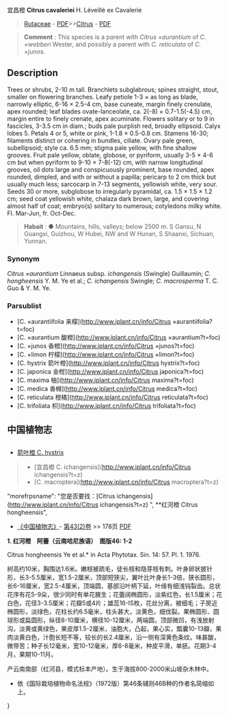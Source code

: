 宜昌橙 **Citrus cavaleriei** H. Léveillé ex Cavalerie

> [Rutaceae](http://www.iplant.cn/info/Rutaceae?t=foc) - [PDF](http://www.iplant.cn/foc/pdf/Rutaceae.pdf)>>[Citrus](http://www.iplant.cn/info/Citrus?t=foc) - [PDF](http://www.iplant.cn/foc/pdf/Citrus.pdf)

> **Comment** : 
> This species is a parent with *Citrus ×aurantium* of *C. ×webberi* Wester, and possibly a parent with *C. reticulata* of *C. ×junos*.

## Description

Trees or shrubs, 2-10 m tall. Branchlets subglabrous; spines straight, stout, smaller on flowering branches. Leafy petiole 1-3 × as long as blade, narrowly elliptic, 6-16 × 2.5-4 cm, base cuneate, margin finely crenulate, apex rounded; leaf blades ovate-lanceolate, ca. 2(-8) × 0.7-1.5(-4.5) cm, margin entire to finely crenate, apex acuminate. Flowers solitary or to 9 in fascicles, 3-3.5 cm in diam.; buds pale purplish red, broadly ellipsoid. Calyx lobes 5. Petals 4 or 5, white or pink, 1-1.8 × 0.5-0.8 cm. Stamens 16-30; filaments distinct or cohering in bundles, ciliate. Ovary pale green, subellipsoid; style ca. 6.5 mm; stigma pale yellow, with fine shallow grooves. Fruit pale yellow, oblate, globose, or pyriform, usually 3-5 × 4-6 cm but when pyriform to 9-10 × 7-8(-12) cm, with narrow longitudinal grooves, oil dots large and conspicuously prominent, base rounded, apex rounded, dimpled, and with or without a papilla; pericarp to 2 cm thick but usually much less; sarcocarp in 7-13 segments, yellowish white, very sour. Seeds 30 or more, subglobose to irregularly pyramidal, ca. 1.5 × 1.5 × 1.2 cm; seed coat yellowish white, chalaza dark brown, large, and covering almost half of coat; embryo(s) solitary to numerous; cotyledons milky white. Fl. Mar-Jun, fr. Oct-Dec.

> **Habait** : 
>● Mountains, hills, valleys; below 2500 m. S Gansu, N Guangxi, Guizhou, W Hubei, NW and W Hunan, S Shaanxi, Sichuan, Yunnan.

### Synonym
*Citrus ×aurantium* Linnaeus subsp. *ichangensis* (Swingle) Guillaumin; *C. hongheensis* Y. M. Ye et al.; *C. ichangensis* Swingle; *C. macrosperma* T. C. Guo & Y. M. Ye.

### Parsublist

* [C.  ×aurantiifolia  来檬](http://www.iplant.cn/info/Citrus ×aurantiifolia?t=foc)
* [C.  ×aurantium  酸橙](http://www.iplant.cn/info/Citrus ×aurantium?t=foc)
* [C.  ×junos  香橙](http://www.iplant.cn/info/Citrus ×junos?t=foc)
* [C.  ×limon  柠檬](http://www.iplant.cn/info/Citrus ×limon?t=foc)
* [C.  hystrix  箭叶橙](http://www.iplant.cn/info/Citrus hystrix?t=foc)
* [C.  japonica  金柑](http://www.iplant.cn/info/Citrus japonica?t=foc)
* [C.  maxima  柚](http://www.iplant.cn/info/Citrus maxima?t=foc)
* [C.  medica  香橼](http://www.iplant.cn/info/Citrus medica?t=foc)
* [C.  reticulata  柑橘](http://www.iplant.cn/info/Citrus reticulata?t=foc)
* [C.  trifoliata  枳](http://www.iplant.cn/info/Citrus trifoliata?t=foc)

## 中国植物志

## 
* [箭叶橙  C.  hystrix](Citrus-hystrix-箭叶橙.md)
> * [宜昌橙  C.  ichangensis](http://www.iplant.cn/info/Citrus ichangensis?t=z)
> * [C.  macroptera](http://www.iplant.cn/info/Citrus macroptera?t=z)

  "morefrpsname": "您是否要找：<span class='spantxt'>[Citrus ichangensis](http://www.iplant.cn/info/Citrus ichangensis?t=z)  ",
**红河橙 Citrus hongheensis",

* [《中国植物志》](http://www.iplant.cn/frps)- [第43(2)卷](http://www.iplant.cn/frps/vol/43(2)) >> 178页 [PDF](http://www.iplant.cn/frps/pdf/43(2)/178.PDF)

**1. 红河橙　阿蕾（云南哈尼族语）　图版46: 1-2**

Citrus hongheensis Ye et al.* in Acta Phytotax. Sin. 14: 57. Pl. 1. 1976.

树高约10米，胸围达1.6米。嫩枝被疏毛，徒长枝和隐芽枝有刺。叶身卵状披针形，长3-5.5厘米，宽1.5-2厘米，顶部短狭尖，翼叶比叶身长1-3倍，狭长圆形，长6-16厘米，宽2.5-4厘米，顶端圆、基部沿叶柄下延，叶缘有细浅钝裂齿。总状花序有花5-9朵，很少同时有单花腋生；花蕾阔椭圆形，淡紫红色，长1.5厘米；花白色，花径3-3.5厘米；花瓣5或4片；雄蕊16-IS枚，花丝分离，被细毛；子房近椭圆形，淡绿色，花柱长约6.5毫米，柱头甚大，淡黄色，细伐裂。果椭圆形、圆球形或扁圆形，纵径8-10厘米，横径10-12厘米，两端圆，顶部微凹，有浅放射沟，淡黄或黄绿色，果皮厚1.5-2厘米，油胞大，凸起，果心实，瓢囊10-13瓣，果肉淡黄白色，汁胞长短不等，较长的长2.4厘米，沿一侧有深黄色条纹。味甚酸，微带苦；种子长12毫米，宽10-12毫米，厚6-8毫米，种皮平滑，单胚。花期3-4月，果期10-11月。

产云南南部（红河县，模式标本产地）。生于海拔800-2000米山坡杂木林中。

* 依《国际栽培植物命名法规》（1972版）第46条辅则46B种的作者名简缩如上。

}